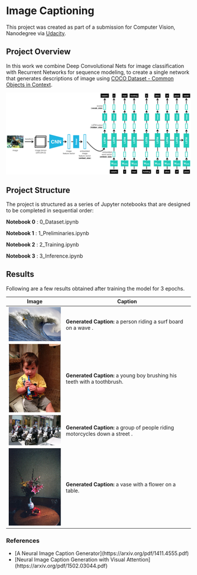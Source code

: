 # Image Captioning
This project was created as part of a submission for Computer Vision, Nanodegree  via [Udacity](https://eu.udacity.com/course/computer-vision-nanodegree--nd891). 

## Project Overview
In this work we combine Deep Convolutional Nets for image classification  with Recurrent Networks for sequence modeling, to create a single network that generates descriptions of image using [COCO Dataset - Common Objects in Context](http://cocodataset.org/). 

<p align="center"> <img src="images/encoder-decoder.png" align="middle" alt="drawing" width="900px"> </p> 

## Project Structure
The project is structured as a series of Jupyter notebooks that are designed to be completed in sequential order:

__Notebook 0__ : 0_Dataset.ipynb

__Notebook 1__ : 1_Preliminaries.ipynb

__Notebook 2__ : 2_Training.ipynb

__Notebook 3__ : 3_Inference.ipynb

## Results
Following are a few results obtained after training the model for 3 epochs.

Image | Caption 
--- | --- 
<img src="images/Surf.png" width="200"> | **Generated Caption:** a person riding a surf board on a wave .
<img src="images/boy.png" width="200">  | **Generated Caption:** a young boy brushing his teeth with a toothbrush.
<img src="images/motorcycle.png" width="200"> | **Generated Caption:** a group of people riding motorcycles down a street .
<img src="images/vase.png" width="200"> | **Generated Caption:** a vase with a flower on a table.

### References

<ul>
<li> [A Neural Image Caption Generator](https://arxiv.org/pdf/1411.4555.pdf) </li>
<li> [Neural Image Caption Generation with Visual Attention](https://arxiv.org/pdf/1502.03044.pdf) </li>
</ul>
